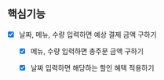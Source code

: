 ## 핵심기능
- [x] 날짜, 메뉴, 수량 입력하면 예상 결제 금액 구하기
  - [x] 메뉴, 수량 입력하면 총주문 금액 구하기
  - [x] 날짜 입력하면 해당하는 할인 혜택 적용하기

 